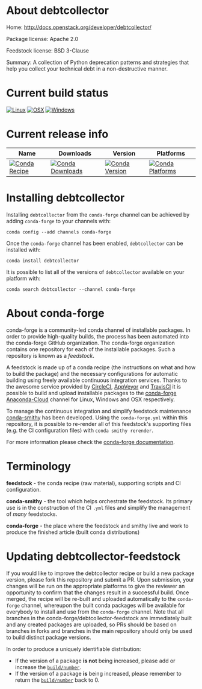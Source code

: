 About debtcollector
===================

Home: http://docs.openstack.org/developer/debtcollector/

Package license: Apache 2.0

Feedstock license: BSD 3-Clause

Summary: A collection of Python deprecation patterns and strategies that help you collect your technical debt in a non-destructive manner.



Current build status
====================

[![Linux](https://img.shields.io/circleci/project/github/conda-forge/debtcollector-feedstock/master.svg?label=Linux)](https://circleci.com/gh/conda-forge/debtcollector-feedstock)
[![OSX](https://img.shields.io/travis/conda-forge/debtcollector-feedstock/master.svg?label=macOS)](https://travis-ci.org/conda-forge/debtcollector-feedstock)
[![Windows](https://img.shields.io/appveyor/ci/conda-forge/debtcollector-feedstock/master.svg?label=Windows)](https://ci.appveyor.com/project/conda-forge/debtcollector-feedstock/branch/master)

Current release info
====================

| Name | Downloads | Version | Platforms |
| --- | --- | --- | --- |
| [![Conda Recipe](https://img.shields.io/badge/recipe-debtcollector-green.svg)](https://anaconda.org/conda-forge/debtcollector) | [![Conda Downloads](https://img.shields.io/conda/dn/conda-forge/debtcollector.svg)](https://anaconda.org/conda-forge/debtcollector) | [![Conda Version](https://img.shields.io/conda/vn/conda-forge/debtcollector.svg)](https://anaconda.org/conda-forge/debtcollector) | [![Conda Platforms](https://img.shields.io/conda/pn/conda-forge/debtcollector.svg)](https://anaconda.org/conda-forge/debtcollector) |

Installing debtcollector
========================

Installing `debtcollector` from the `conda-forge` channel can be achieved by adding `conda-forge` to your channels with:

```
conda config --add channels conda-forge
```

Once the `conda-forge` channel has been enabled, `debtcollector` can be installed with:

```
conda install debtcollector
```

It is possible to list all of the versions of `debtcollector` available on your platform with:

```
conda search debtcollector --channel conda-forge
```


About conda-forge
=================

conda-forge is a community-led conda channel of installable packages.
In order to provide high-quality builds, the process has been automated into the
conda-forge GitHub organization. The conda-forge organization contains one repository
for each of the installable packages. Such a repository is known as a *feedstock*.

A feedstock is made up of a conda recipe (the instructions on what and how to build
the package) and the necessary configurations for automatic building using freely
available continuous integration services. Thanks to the awesome service provided by
[CircleCI](https://circleci.com/), [AppVeyor](https://www.appveyor.com/)
and [TravisCI](https://travis-ci.org/) it is possible to build and upload installable
packages to the [conda-forge](https://anaconda.org/conda-forge)
[Anaconda-Cloud](https://anaconda.org/) channel for Linux, Windows and OSX respectively.

To manage the continuous integration and simplify feedstock maintenance
[conda-smithy](https://github.com/conda-forge/conda-smithy) has been developed.
Using the ``conda-forge.yml`` within this repository, it is possible to re-render all of
this feedstock's supporting files (e.g. the CI configuration files) with ``conda smithy rerender``.

For more information please check the [conda-forge documentation](https://conda-forge.org/docs/).

Terminology
===========

**feedstock** - the conda recipe (raw material), supporting scripts and CI configuration.

**conda-smithy** - the tool which helps orchestrate the feedstock.
                   Its primary use is in the construction of the CI ``.yml`` files
                   and simplify the management of *many* feedstocks.

**conda-forge** - the place where the feedstock and smithy live and work to
                  produce the finished article (built conda distributions)


Updating debtcollector-feedstock
================================

If you would like to improve the debtcollector recipe or build a new
package version, please fork this repository and submit a PR. Upon submission,
your changes will be run on the appropriate platforms to give the reviewer an
opportunity to confirm that the changes result in a successful build. Once
merged, the recipe will be re-built and uploaded automatically to the
`conda-forge` channel, whereupon the built conda packages will be available for
everybody to install and use from the `conda-forge` channel.
Note that all branches in the conda-forge/debtcollector-feedstock are
immediately built and any created packages are uploaded, so PRs should be based
on branches in forks and branches in the main repository should only be used to
build distinct package versions.

In order to produce a uniquely identifiable distribution:
 * If the version of a package **is not** being increased, please add or increase
   the [``build/number``](https://conda.io/docs/user-guide/tasks/build-packages/define-metadata.html#build-number-and-string).
 * If the version of a package **is** being increased, please remember to return
   the [``build/number``](https://conda.io/docs/user-guide/tasks/build-packages/define-metadata.html#build-number-and-string)
   back to 0.
